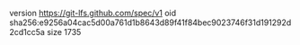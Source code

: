 version https://git-lfs.github.com/spec/v1
oid sha256:e9256a04cac5d00a761d1b8643d89f41f84bec9023746f31d191292d2cd1cc5a
size 1735
